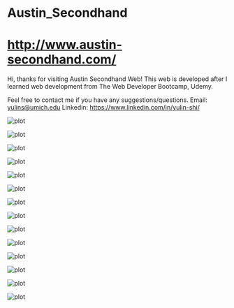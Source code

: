 # Austin_Secondhand 
# http://www.austin-secondhand.com/
Hi, thanks for visiting Austin Secondhand Web! 
This web is developed after I learned web development from The Web Developer Bootcamp, Udemy.

Feel free to contact me if you have any suggestions/questions. 
Email: yulins@umich.edu 
Linkedin: https://www.linkedin.com/in/yulin-shi/

![plot](./public/slides/1.JPG)

![plot](./public/slides/2.JPG)

![plot](./public/slides/3.JPG)

![plot](./public/slides/4.JPG)

![plot](./public/slides/5.JPG)

![plot](./public/slides/6.JPG)

![plot](./public/slides/7.JPG)

![plot](./public/slides/8.JPG)

![plot](./public/slides/9.JPG)

![plot](./public/slides/10.JPG)

![plot](./public/slides/11.JPG)

![plot](./public/slides/12.JPG)

![plot](./public/slides/13.JPG)

![plot](./public/slides/14.JPG)
